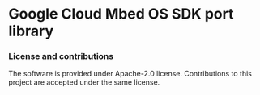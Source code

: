 # Google Cloud Mbed OS SDK port library


### License and contributions

The software is provided under Apache-2.0 license. Contributions to this project are accepted under the same license.

